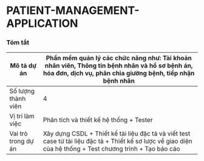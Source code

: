 # PATIENT-MANAGEMENT-APPLICATION
### Tóm tắt
| Mô tả dự án| Phần mềm quản lý các chức năng như: Tài khoản nhân viên, Thông tin bệnh nhân và hồ sơ bệnh án, hóa đơn, dịch vụ, phân chia giường bệnh, tiếp nhận bệnh nhân| 
|--------------|-------|
| Số lượng thành viên | 4 | 
| Vị trí làm việc | Phân tích và thiết kế hệ thống + Tester | 
| Vai trò trong dự án | Xây dựng CSDL + Thiết kế tài liệu đặc tả và viết test case từ tài liệu đặc tả + Thiết kế sơ lược về giao diện của hệ thống + Test chương trình + Tạo báo cáo|
